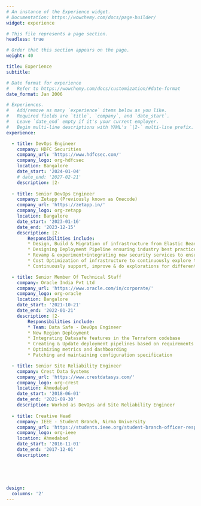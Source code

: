 ```yaml
---
# An instance of the Experience widget.
# Documentation: https://wowchemy.com/docs/page-builder/
widget: experience

# This file represents a page section.
headless: true

# Order that this section appears on the page.
weight: 40

title: Experience
subtitle:

# Date format for experience
#   Refer to https://wowchemy.com/docs/customization/#date-format
date_format: Jan 2006

# Experiences.
#   Add/remove as many `experience` items below as you like.
#   Required fields are `title`, `company`, and `date_start`.
#   Leave `date_end` empty if it's your current employer.
#   Begin multi-line descriptions with YAML's `|2-` multi-line prefix.
experience:

  - title: DevOps Engineer
    company: HDFC Securities
    company_url: 'https://www.hdfcsec.com/'
    company_logo: org-hdfcsec
    location: Bangalore
    date_start: '2024-01-04'
    # date_end: '2027-02-21'
    description: |2-
    
  - title: Senior DevOps Engineer
    company: Zetapp (Previously known as Onecode)
    company_url: 'https://zetapp.in/'
    company_logo: org-zetapp
    location: Bangalore
    date_start: '2023-01-16'
    date_end: '2023-12-15'
    description: |2-
        Responsibilities include:
        * Design, Build & Migration of infrastructure from Elastic Beanstalk to Kubernetes environment
        * Designing Deployment Pipeline ensuring industry best practices with various tools 
        * Revamp & experiment+integrating new security services to ensure the compliance of systems.
        * Cost Optimization of infrastructure to continuously explore the ways to innovate.
        * Continuously support, improve & do explorations for different environments like dev, QA, pre-prod & production environments.

  - title: Senior Member Of Technical Staff
    company: Oracle India Pvt Ltd
    company_url: 'https://www.oracle.com/in/corporate/'
    company_logo: org-oracle
    location: Bangalore
    date_start: '2021-10-21'
    date_end: '2022-01-21'
    description: |2-
        Responsibilities include:
        * Team: Data Safe - DevOps Engineer
        * New Region Deployment
        * Integrating Datasafe features in the Terraform codebase
        * Creating & Update deployment pipelines based on requirements
        * Optimizing metrics and dashboarding
        * Patching and maintaining configuration specification

  - title: Senior Site Reliability Engineer
    company: Crest Data Systems
    company_url: 'https://www.crestdatasys.com/'
    company_logo: org-crest
    location: Ahmedabad
    date_start: '2018-06-01'
    date_end: '2021-09-30'
    description: Worked as DevOps and Site Reliability Engineer
    
  - title: Creative Head
    company: IEEE - Student Branch, Nirma University
    company_url: 'https://students.ieee.org/student-branch-officer-responsibilities-and-administration/'
    company_logo: org-ieee
    location: Ahmedabad
    date_start: '2016-11-01'
    date_end: '2017-12-01'
    description: 
    
    
      
    

design:
  columns: '2'
---
```

